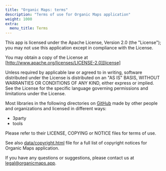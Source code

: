 ```yaml
---
title: "Organic Maps: terms"
description: "Terms of use for Organic Maps application"
weight: 1000
extra:
  menu_title: Terms
---
```


This app is licensed under the Apache License, Version 2.0 (the "License"); you may not use this application except in compliance with the License.

You may obtain a copy of the License at [http://www.apache.org/licenses/LICENSE-2.0][license]

Unless required by applicable law or agreed to in writing, software distributed under the License is distributed on an "AS IS" BASIS, WITHOUT WARRANTIES OR CONDITIONS OF ANY KIND, either express or implied. See the License for the specific language governing permissions and limitations under the License.

Most libraries in the following directories on [GitHub][github] made by other people and organizations and licensed in different ways:

- 3party
- tools

Please refer to their LICENSE, COPYING or NOTICE files for terms of use.

See also [data/copyright.html][copyright] file for a full list of copyright notices for Organic Maps application.

If you have any questions or suggestions, please contact us at [legal@organicmaps.app](mailto:legal@organicmaps.app).

[github]: https://github.com/organicmaps/organicmaps

[license]: http://www.apache.org/licenses/LICENSE-2.0

[copyright]: https://github.com/organicmaps/organicmaps/blob/master/data/copyright.html
